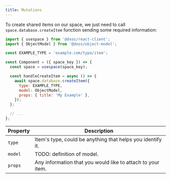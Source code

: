 ```yaml
---
title: Mutations
---
```


To create shared items on our space, we just need to call `space.database.createItem` function sending some required information:

```jsx
import { usespace } from '@dxos/react-client';
import { ObjectModel } from '@dxos/object-model';

const EXAMPLE_TYPE = 'example.com/type/item';

const Component = ({ space_key }) => {
  const space = usespace(space_key);

  const handleCreateItem = async () => {
    await space.database.createItem({
      type: EXAMPLE_TYPE,
      model: ObjectModel,
      props: { title: 'My Example' },
    });
  };

  // ...
};
```

| Property | Description                                                 |
| -------- | ----------------------------------------------------------- |
| `type`   | Item's type, could be anything that helps you identify it.  |
| `model`  | TODO: definition of model.                                   |
| `props`  | Any information that you would like to attach to your item. |
